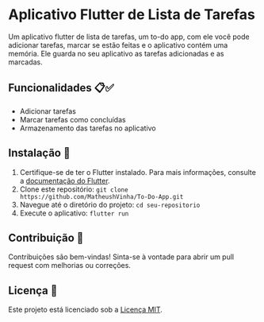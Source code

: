 # Aplicativo Flutter de Lista de Tarefas

Um aplicativo flutter de lista de tarefas, um to-do app, com ele você pode adicionar tarefas, marcar se estão feitas e o aplicativo contém uma memória. Ele guarda no seu aplicativo as tarefas adicionadas e as marcadas.

## Funcionalidades 📋✅

- Adicionar tarefas
- Marcar tarefas como concluídas
- Armazenamento das tarefas no aplicativo

## Instalação 🚀

1. Certifique-se de ter o Flutter instalado. Para mais informações, consulte a [documentação do Flutter](https://flutter.dev/docs/get-started/install).
2. Clone este repositório: `git clone https://github.com/MatheushVinha/To-Do-App.git`
3. Navegue até o diretório do projeto: `cd seu-repositorio`
4. Execute o aplicativo: `flutter run`

## Contribuição 👥

Contribuições são bem-vindas! Sinta-se à vontade para abrir um pull request com melhorias ou correções.

## Licença 📝

Este projeto está licenciado sob a [Licença MIT](https://opensource.org/licenses/MIT).


